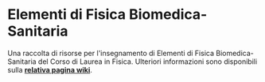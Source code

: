 # Elementi di Fisica Biomedica-Sanitaria

Una raccolta di risorse per l'insegnamento di Elementi di Fisica Biomedica-Sanitaria del Corso di Laurea in Fisica. Ulteriori informazioni sono disponibili sulla
[**relativa pagina
wiki**](https://cartabinaria.students.cs.unibo.it/wiki/raccolte-di-risorse).
